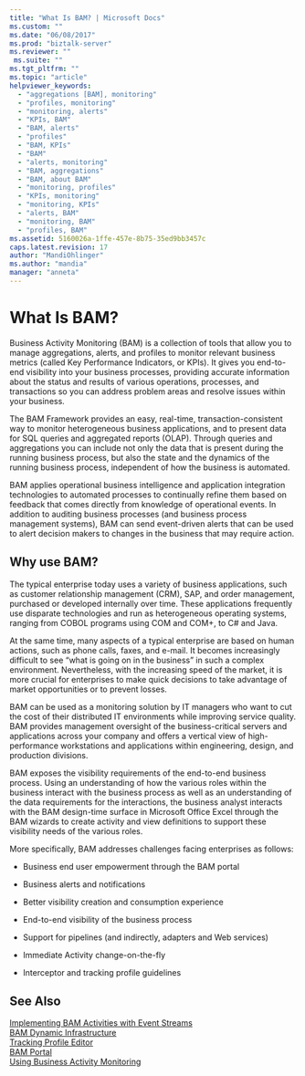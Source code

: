 ```yaml
---
title: "What Is BAM? | Microsoft Docs"
ms.custom: ""
ms.date: "06/08/2017"
ms.prod: "biztalk-server"
ms.reviewer: ""
 ms.suite: ""
ms.tgt_pltfrm: ""
ms.topic: "article"
helpviewer_keywords: 
  - "aggregations [BAM], monitoring"
  - "profiles, monitoring"
  - "monitoring, alerts"
  - "KPIs, BAM"
  - "BAM, alerts"
  - "profiles"
  - "BAM, KPIs"
  - "BAM"
  - "alerts, monitoring"
  - "BAM, aggregations"
  - "BAM, about BAM"
  - "monitoring, profiles"
  - "KPIs, monitoring"
  - "monitoring, KPIs"
  - "alerts, BAM"
  - "monitoring, BAM"
  - "profiles, BAM"
ms.assetid: 5160026a-1ffe-457e-8b75-35ed9bb3457c
caps.latest.revision: 17
author: "MandiOhlinger"
ms.author: "mandia"
manager: "anneta"
---
```

# What Is BAM?
Business Activity Monitoring (BAM) is a collection of tools that allow you to manage aggregations, alerts, and profiles to monitor relevant business metrics (called Key Performance Indicators, or KPIs). It gives you end-to-end visibility into your business processes, providing accurate information about the status and results of various operations, processes, and transactions so you can address problem areas and resolve issues within your business.  
  
 The BAM Framework provides an easy, real-time, transaction-consistent way to monitor heterogeneous business applications, and to present data for SQL queries and aggregated reports (OLAP). Through queries and aggregations you can include not only the data that is present during the running business process, but also the state and the dynamics of the running business process, independent of how the business is automated.  
  
 BAM applies operational business intelligence and application integration technologies to automated processes to continually refine them based on feedback that comes directly from knowledge of operational events. In addition to auditing business processes (and business process management systems), BAM can send event-driven alerts that can be used to alert decision makers to changes in the business that may require action.  
  
## Why use BAM?  
 The typical enterprise today uses a variety of business applications, such as customer relationship management (CRM), SAP, and order management, purchased or developed internally over time. These applications frequently use disparate technologies and run as heterogeneous operating systems, ranging from COBOL programs using COM and COM+, to C# and Java.  
  
 At the same time, many aspects of a typical enterprise are based on human actions, such as phone calls, faxes, and e-mail. It becomes increasingly difficult to see “what is going on in the business” in such a complex environment. Nevertheless, with the increasing speed of the market, it is more crucial for enterprises to make quick decisions to take advantage of market opportunities or to prevent losses.  
  
 BAM can be used as a monitoring solution by IT managers who want to cut the cost of their distributed IT environments while improving service quality. BAM provides management oversight of the business-critical servers and applications across your company and offers a vertical view of high-performance workstations and applications within engineering, design, and production divisions.  
  
 BAM exposes the visibility requirements of the end-to-end business process. Using an understanding of how the various roles within the business interact with the business process as well as an understanding of the data requirements for the interactions, the business analyst interacts with the BAM design-time surface in Microsoft Office Excel through the BAM wizards to create activity and view definitions to support these visibility needs of the various roles.  
  
 More specifically, BAM addresses challenges facing enterprises as follows:  
  
-   Business end user empowerment through the BAM portal  
  
-   Business alerts and notifications  
  
-   Better visibility creation and consumption experience  
  
-   End-to-end visibility of the business process  
  
-   Support for pipelines (and indirectly, adapters and Web services)  
  
-   Immediate Activity change-on-the-fly  
  
-   Interceptor and tracking profile guidelines  
  
## See Also  
 [Implementing BAM Activities with Event Streams](../core/implementing-bam-activities-with-event-streams.md)   
 [BAM Dynamic Infrastructure](../core/bam-dynamic-infrastructure.md)   
 [Tracking Profile Editor](../core/tracking-profile-editor.md)   
 [BAM Portal](../core/bam-portal.md)   
 [Using Business Activity Monitoring](../core/using-business-activity-monitoring.md)